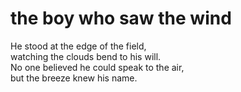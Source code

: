 # the boy who saw the wind

He stood at the edge of the field,  
watching the clouds bend to his will.  
No one believed he could speak to the air,  
but the breeze knew his name.  